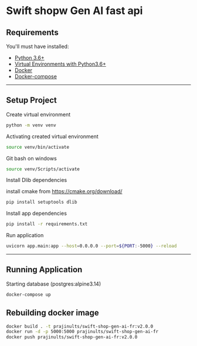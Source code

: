 # Swift shopw Gen AI fast api

## Requirements

You'll must have installed:

- [Python 3.6+](https://www.python.org/downloads/)
- [Virtual Environments with Python3.6+](https://docs.python.org/3/tutorial/venv.html)
- [Docker](https://docs.docker.com/engine/install/)
- [Docker-compose](https://docs.docker.com/compose/install/)

___

## Setup Project

Create virtual environment

```bash
python -m venv venv
```

Activating created virtual environment

```bash
source venv/bin/activate 

```

Git bash on windows

```bash
source venv/Scripts/activate 
```

Install Dlib dependencies

install cmake from <https://cmake.org/download/>

```bash
pip install setuptools dlib

```

Install app dependencies

```bash
pip install -r requirements.txt

```

Run application

```bash
uvicorn app.main:app --host=0.0.0.0 --port=${PORT:-5000} --reload
```

___

## Running Application

Starting database (postgres:alpine3.14)

```bash
docker-compose up
```

## Rebuilding docker image

```bash
docker build . -t prajinults/swift-shop-gen-ai-fr:v2.0.0
docker run -d -p 5000:5000 prajinults/swift-shop-gen-ai-fr
docker push prajinults/swift-shop-gen-ai-fr:v2.0.0
```
